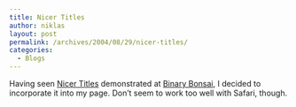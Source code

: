 ```yaml
---
title: Nicer Titles
author: niklas
layout: post
permalink: /archives/2004/08/29/nicer-titles/
categories:
  - Blogs
---
```

Having seen <a href="http://neo.dzygn.com/archive/2003/12/nicer-titles" class="broken_link">Nicer Titles</a> demonstrated at [Binary Bonsai][1], I decided to incorporate it into my page. Don&#8217;t seem to work too well with Safari, though.

 [1]: http://www.binarybonsai.com